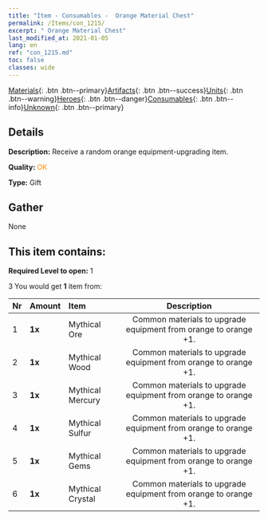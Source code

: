 ```yaml
---
title: "Item - Consumables -  Orange Material Chest"
permalink: /Items/con_1215/
excerpt: " Orange Material Chest"
last_modified_at: 2021-01-05
lang: en
ref: "con_1215.md"
toc: false
classes: wide
---
```

 [Materials](/Items/){: .btn .btn--primary}[Artifacts](/Items/Artifacts/){: .btn .btn--success}[Units](/Items/Units/){: .btn .btn--warning}[Heroes](/Items/Heroes/){: .btn .btn--danger}[Consumables](/Items/Consumables/){: .btn .btn--info}[Unknown](/Items/Unknown/){: .btn .btn--primary}

## Details
 **Description:** Receive a random orange equipment-upgrading item.

 **Quality:** <span style="color: #FF8C00">OK</span>

 **Type:** Gift

## Gather

  None

## This item contains:

 **Required Level to open:** 1

 3 You would get **1** item  from:

  | Nr | Amount |     Item    | Description |
  |:---|:-------|:------------|:-----------:|
  | 1 |  **1x** | Mythical Ore | Common materials to upgrade equipment from orange to orange +1.  | 
  | 2 |  **1x** | Mythical Wood | Common materials to upgrade equipment from orange to orange +1.  | 
  | 3 |  **1x** | Mythical Mercury | Common materials to upgrade equipment from orange to orange +1.  | 
  | 4 |  **1x** | Mythical Sulfur | Common materials to upgrade equipment from orange to orange +1.  | 
  | 5 |  **1x** | Mythical Gems | Common materials to upgrade equipment from orange to orange +1.  | 
  | 6 |  **1x** | Mythical Crystal | Common materials to upgrade equipment from orange to orange +1.  | 
